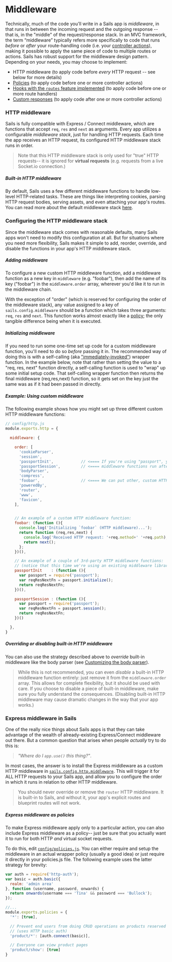 # Middleware

Technically, much of the code you&rsquo;ll write in a Sails app is _middleware_, in that runs in between the incoming request and the outgoing response -- that is, in the "middle" of the request/response stack.  In an MVC framework, the term &ldquo;middleware&rdquo; typically refers more specifically to code that runs _before_ or _after_ your route-handling code (i.e. your [controller actions](https://sailsjs.com/documentation/concepts/Controllers?q=actions)), making it possible to apply the same piece of code to multiple routes or actions.  Sails has robust support for the middleware design pattern.  Depending on your needs, you may choose to implement:

* HTTP middleware (to apply code before _every_ HTTP request -- see below for more details)
* [Policies](https://sailsjs.com/documentation/concepts/policies) (to apply code before one or more controller actions)
* [Hooks with the `routes` feature implemented](https://sailsjs.com/documentation/concepts/extending-sails/hooks/hook-specification/routes) (to apply code before one or more route handlers)
* [Custom responses](https://sailsjs.com/documentation/concepts/custom-responses) (to apply code after one or more controller actions)

### HTTP middleware

Sails is fully compatible with Express / Connect middleware, which are functions that accept `req`, `res` and `next` as arguments.  Every app utilizes a configurable _middleware stack_, just for handling HTTP requests.  Each time the app receives an HTTP request, its configured HTTP middleware stack runs in order.

> Note that this HTTP middleware stack is only used for "true" HTTP requests-- it is ignored for **virtual requests** (e.g. requests from a live Socket.io connection.)

##### Built-in HTTP middleware

By default, Sails uses a few different middleware functions to handle low-level HTTP-related tasks.  These are things like interpreting cookies, parsing HTTP request bodies, serving assets, and even attaching your app's routes.  You can read more about the default middleware stack [here](https://sailsjs.com/documentation/concepts/middleware/conventional-defaults).


### Configuring the HTTP middleware stack

Since the middleware stack comes with reasonable defaults, many Sails apps won't need to modify this configuration at all.  But for situations where you need more flexibility, Sails makes it simple to add, reorder, override, and disable the functions in your app's HTTP middleware stack.

##### Adding middleware
To configure a new custom HTTP middleware function, add a middleware function as a new key in `middleware` (e.g. "foobar"), then add the name of its key ("foobar") in the `middleware.order` array, wherever you'd like it to run in the middleware chain.

With the exception of "order" (which is reserved for configuring the order of the middleware stack), any value assigned to a key of `sails.config.middleware` should be a function which takes three arguments: `req`, `res` and `next`.  This function works almost exactly like a [policy](https://sailsjs.com/documentation/concepts/policies); the only tangible difference being when it is executed.

##### Initializing middleware
If you need to run some one-time set up code for a custom middleware function, you'll need to do so _before_ passing it in.  The recommended way of doing this is with a self-calling (aka ["immediately-invoked"](https://en.wikipedia.org/wiki/Immediately-invoked_function_expression)) wrapper function.  In the example below, note that rather than setting the value to a "req, res, next" function directly, a self-calling function is used to "wrap" up some initial setup code.  That self-calling wrapper function then returns the final middleware (req,res,next) function, so it gets set on the key just the same was as if it had been passed in directly.

##### Example: Using custom middleware
The following example shows how you might set up three different custom HTTP middleware functions:

```js
// config/http.js
module.exports.http = {

  middleware: {

    order: [
      'cookieParser',
      'session',
      'passportInit',            // <==== If you're using "passport", you'll want to have its two
      'passportSession',         // <==== middleware functions run after "session".
      'bodyParser',
      'compress',
      'foobar',                  // <==== We can put other, custom HTTP middleware like this wherever we want.
      'poweredBy',
      'router',
      'www',
      'favicon',
    ],


    // An example of a custom HTTP middleware function:
    foobar: (function (){
      console.log('Initializing `foobar` (HTTP middleware)...');
      return function (req,res,next) {
        console.log('Received HTTP request: '+req.method+' '+req.path);
        return next();
      };
    })(),

    // An example of a couple of 3rd-party HTTP middleware functions:
    // (notice that this time we're using an existing middleware library from npm)
    passportInit    : (function (){
      var passport = require('passport');
      var reqResNextFn = passport.initialize();
      return reqResNextFn;
    })(),

    passportSession : (function (){
      var passport = require('passport');
      var reqResNextFn = passport.session();
      return reqResNextFn;
    })()

  },
}
```

##### Overriding or disabling built-in HTTP middleware

You can also use the strategy described above to _override_ built-in middleware like the body parser (see [Customizing the body parser](https://sailsjs.com/documentation/reference/configuration/sails-config-http#?customizing-the-body-parser)).

> While this is not recommended, you can even _disable_ a built-in HTTP middleware function entirely: just remove it from the `middleware.order` array.  This allows for complete flexibility, but it should be used with care.  If you choose to disable a piece of built-in middleware, make sure you fully understand the consequences.  (Disabling built-in HTTP middleware may cause dramatic changes in the way that your app works.)


### Express middleware in Sails

One of the really nice things about Sails apps is that they can take advantage of the wealth of already-existing Express/Connect middleware out there.  But a common question that arises when people _actually_ try to do this is:

> _"Where do I `app.use()` this thing?"_.

In most cases, the answer is to install the Express middleware as a custom HTTP middleware in [`sails.config.http.middleware`](https://sailsjs.com/documentation/reference/configuration/sails-config-http).  This will trigger it for ALL HTTP requests to your Sails app, and allow you to configure the order in which it runs in relation to other HTTP middleware.

> You should never override or remove the `router` HTTP middleware.  It is built-in to Sails, and without it, your app's explicit routes and blueprint routes will not work.


##### Express middleware as policies

To make Express middleware apply only to a particular action, you can also include Express middleware as a policy-- just be sure that you actually want it to run for both HTTP _and_ virtual socket requests.

To do this, edit [`config/policies.js`](https://sailsjs.com/documentation/reference/configuration/sails-config-policies).  You can either require and setup the middleware in an actual wrapper policy (usually a good idea) or just require it directly in your policies.js file.  The following example uses the latter strategy for brevity:

```js
var auth = require('http-auth');
var basic = auth.basic({
  realm: 'admin area'
}, function (username, password, onwards) {
  return onwards(username === 'Tina' && password === 'Bullock');
});

//...
module.exports.policies = {
  '*': [true],

  // Prevent end users from doing CRUD operations on products reserved for admins
  // (uses HTTP basic auth)
  'product/*': [auth.connect(basic)],

  // Everyone can view product pages
  'product/show': [true]
}
```



<!--

  FUTURE:

### Advanced Express Middleware In Sails

You can actually do this in a few different ways, depending on your needs.



Generally, the following best-practices apply:

If you want a middleware function

+ If you want a piece of middleware to run only when your app's explicit or blueprint routes are matched, you should include it as a policy.
+ this will run passport for all incoming http requests, including images, css, etc.

If you want a middleware function to run for all you should include it at the top of your `config/routes.js` as a wildcard route.  for your controller (both HTTP and virtual) requests
-->






<docmeta name="displayName" value="Middleware">
